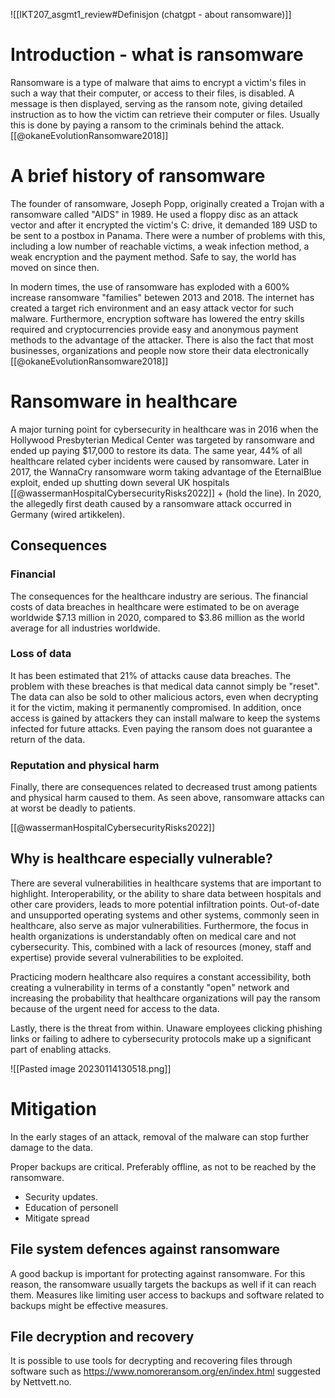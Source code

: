 
![[IKT207_asgmt1_review#Definisjon (chatgpt - about ransomware)]]


# Introduction - what is ransomware
Ransomware is a type of malware that aims to encrypt a victim's files in such a way that their computer, or access to their files, is disabled. A message is then displayed, serving as the ransom note, giving detailed instruction as to how the victim can retrieve their computer or files. Usually this is done by paying a ransom to the criminals behind the attack. [[@okaneEvolutionRansomware2018]]


# A brief history of ransomware
The founder of ransomware, Joseph Popp, originally created a Trojan with a ransomware called "AIDS" in 1989. He used a floppy disc as an attack vector and after it encrypted the victim's C: drive, it demanded 189 USD to be sent to a postbox in Panama. There were a number of problems with this, including a low number of reachable victims, a weak infection method, a weak encryption and the payment method.  Safe to say, the world has moved on since then. 

In modern times, the use of ransomware has exploded with a 600% increase ransomware "families" betewen 2013 and 2018. The internet has created a target rich environment and an easy attack vector for such malware. Furthermore, encryption software has lowered the entry skills required and cryptocurrencies provide easy and anonymous payment methods to the advantage of the attacker. There is also the fact that most businesses, organizations and people now store their data electronically [[@okaneEvolutionRansomware2018]]

# Ransomware in healthcare
A major turning point for cybersecurity in healthcare was in 2016 when the Hollywood Presbyterian Medical Center was targeted by ransomware and ended up paying $17,000 to restore its data. The same year, 44% of all healthcare related cyber incidents were caused by ransomware. Later in 2017, the WannaCry ransomware worm taking advantage of the EternalBlue exploit, ended up shutting down several UK hospitals [[@wassermanHospitalCybersecurityRisks2022]] + (hold the line). In 2020, the allegedly first death caused by a ransomware attack occurred in Germany (wired artikkelen). 

## Consequences 

### Financial
The consequences for the healthcare industry are serious. The financial costs of data breaches in healthcare were estimated to be on average worldwide $7.13 million in 2020, compared to $3.86 million as the world average for all industries worldwide.

### Loss of data
It has been estimated that 21% of attacks cause data breaches. The problem with these breaches is that medical data cannot simply be "reset". The data can also be sold to other malicious actors, even when decrypting it for the victim, making it permanently compromised. In addition, once access is gained by attackers they can  install malware to keep the systems infected for future attacks. Even paying the ransom does not guarantee a return of the data. 

### Reputation and physical harm
Finally, there are consequences related to decreased trust among patients and physical harm caused to them. As seen above, ransomware attacks can at worst be deadly to patients.

[[@wassermanHospitalCybersecurityRisks2022]]

## Why is healthcare especially vulnerable? 
There are several vulnerabilities in healthcare systems that are important to highlight. Interoperability, or the ability to share data between hospitals and other care providers, leads to more potential infiltration points. Out-of-date and unsupported operating systems and other systems, commonly seen in healthcare, also serve as major vulnerabilities. Furthermore, the focus in health organizations is understandably often on medical care and not cybersecurity. This, combined with a lack of resources (money, staff and expertise) provide several vulnerabilities to be exploited.

Practicing modern healthcare also requires a constant accessibility, both creating a vulnerability in terms of a constantly "open" network and increasing the probability that healthcare organizations will pay the ransom because of the urgent need for access to the data. 

Lastly, there is the threat from within. Unaware employees clicking phishing links or failing to adhere to cybersecurity protocols make up a significant part of enabling attacks.  




![[Pasted image 20230114130518.png]]



# Mitigation
In the early stages of an attack, removal of the malware can stop further damage to the data.

Proper backups are critical. Preferably offline, as not to be reached by the ransomware.

- Security updates.
- Education of personell 
- Mitigate spread


## File system defences against ransomware
A good backup is important for protecting against ransomware. For this reason, the ransomware usually targets the backups as well if it can reach them. Measures like limiting user access to backups and software related to backups might be effective measures. 

## File decryption and recovery

It is possible to use tools for decrypting and recovering files through software such as https://www.nomoreransom.org/en/index.html suggested by Nettvett.no.
